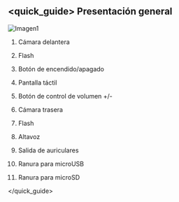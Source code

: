 ## <quick_guide> Presentación general


![Imagen1](http://static.energysistem.com/images/manuals/42545/56a6427804adb.jpg)

1. Cámara delantera

2. Flash

3. Botón de encendido/apagado

4. Pantalla táctil

5. Botón de control de volumen +/-

6. Cámara trasera

7. Flash

8. Altavoz

9. Salida de auriculares

10. Ranura para microUSB

11. Ranura para microSD

</quick_guide>

